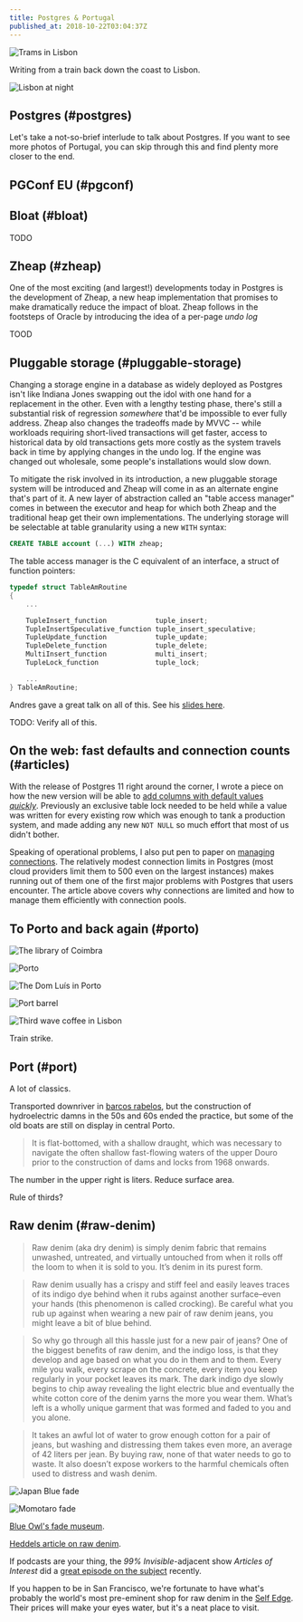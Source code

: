 ```yaml
---
title: Postgres & Portugal
published_at: 2018-10-22T03:04:37Z
---
```


![Trams in Lisbon](/assets/passages/004-portugal/trams@2x.jpg)

Writing from a train back down the coast to Lisbon.

![Lisbon at night](/assets/passages/004-portugal/lisbon-night@2x.jpg)

## Postgres (#postgres)

Let's take a not-so-brief interlude to talk about Postgres.
If you want to see more photos of Portugal, you can skip
through this and find plenty more closer to the end.

## PGConf EU (#pgconf)

## Bloat (#bloat)

TODO

## Zheap (#zheap)

One of the most exciting (and largest!) developments today
in Postgres is the development of Zheap, a new heap
implementation that promises to make dramatically reduce
the impact of bloat. Zheap follows in the footsteps of
Oracle by introducing the idea of a per-page _undo log_

TOOD

## Pluggable storage (#pluggable-storage)

Changing a storage engine in a database as widely deployed
as Postgres isn't like Indiana Jones swapping out the idol
with one hand for a replacement in the other. Even with a
lengthy testing phase, there's still a substantial risk of
regression *somewhere* that'd be impossible to ever fully
address. Zheap also changes the tradeoffs made by MVVC --
while workloads requiring short-lived transactions will get
faster, access to historical data by old transactions gets
more costly as the system travels back in time by applying
changes in the undo log. If the engine was changed out
wholesale, some people's installations would slow down.

To mitigate the risk involved in its introduction, a new
pluggable storage system will be introduced and Zheap will
come in as an alternate engine that's part of it. A new
layer of abstraction called an "table access manager" comes
in between the executor and heap for which both Zheap and
the traditional heap get their own implementations. The
underlying storage will be selectable at table granularity
using a new `WITH` syntax:

``` sql
CREATE TABLE account (...) WITH zheap;
```

The table access manager is the C equivalent of an
interface, a struct of function pointers:

``` c
typedef struct TableAmRoutine
{
    ...

    TupleInsert_function            tuple_insert;
    TupleInsertSpeculative_function tuple_insert_speculative;
    TupleUpdate_function            tuple_update;
    TupleDelete_function            tuple_delete;
    MultiInsert_function            multi_insert;
    TupleLock_function              tuple_lock;

    ...
} TableAmRoutine;
```

Andres gave a great talk on all of this. See his [slides
here][pluggable].

TODO: Verify all of this.

## On the web: fast defaults and connection counts (#articles)

With the release of Postgres 11 right around the corner, I
wrote a piece on how the new version will be able to [add
columns with default values _quickly_](/postgres-default).
Previously an exclusive table lock needed to be held while
a value was written for every existing row which was enough
to tank a production system, and made adding any new `NOT
NULL` so much effort that most of us didn't bother.

Speaking of operational problems, I also put pen to paper
on [managing connections](/postgres-connections). The
relatively modest connection limits in Postgres (most cloud
providers limit them to 500 even on the largest instances)
makes running out of them one of the first major problems
with Postgres that users encounter. The article above
covers why connections are limited and how to manage them
efficiently with connection pools.

## To Porto and back again (#porto)

![The library of Coimbra](/assets/passages/004-portugal/coimbra-library@2x.jpg)

![Porto](/assets/passages/004-portugal/porto@2x.jpg)

![The Dom Luís in Porto](/assets/passages/004-portugal/porto-bridge@2x.jpg)

![Port barrel](/assets/passages/004-portugal/port-barrel@2x.jpg)

![Third wave coffee in Lisbon](/assets/passages/004-portugal/third-wave@2x.jpg)

Train strike.

## Port (#port)

A lot of classics.

Transported downriver in [barcos rabelos][rabelos], but the
construction of hydroelectric damns in the 50s and 60s
ended the practice, but some of the old boats are still on
display in central Porto.

> It is flat-bottomed, with a shallow draught, which was necessary to navigate the often shallow fast-flowing waters of the upper Douro prior to the construction of dams and locks from 1968 onwards.

The number in the upper right is liters. Reduce surface
area.

Rule of thirds?

## Raw denim (#raw-denim)

> Raw denim (aka dry denim) is simply denim fabric that remains unwashed, untreated, and virtually untouched from when it rolls off the loom to when it is sold to you. It’s denim in its purest form.

> Raw denim usually has a crispy and stiff feel and easily leaves traces of its indigo dye behind when it rubs against another surface–even your hands (this phenomenon is called crocking). Be careful what you rub up against when wearing a new pair of raw denim jeans, you might leave a bit of blue behind.

> So why go through all this hassle just for a new pair of jeans? One of the biggest benefits of raw denim, and the indigo loss, is that they develop and age based on what you do in them and to them. Every mile you walk, every scrape on the concrete, every item you keep regularly in your pocket leaves its mark. The dark indigo dye slowly begins to chip away revealing the light electric blue and eventually the white cotton core of the denim yarns the more you wear them. What’s left is a wholly unique garment that was formed and faded to you and you alone.

> It takes an awful lot of water to grow enough cotton for a pair of jeans, but washing and distressing them takes even more, an average of 42 liters per jean. By buying raw, none of that water needs to go to waste. It also doesn’t expose workers to the harmful chemicals often used to distress and wash denim.

![Japan Blue fade](/assets/passages/004-portugal/jeans1@2x.jpg)

![Momotaro fade](/assets/passages/004-portugal/jeans2@2x.jpg)

[Blue Owl's fade museum][fademuseum].

[Heddels article on raw denim][rawdenim].

If podcasts are your thing, the _99% Invisible_-adjacent
show _Articles of Interest_ did a [great episode on the
subject][articlesofinterest] recently.

If you happen to be in San Francisco, we're fortunate to
have what's probably the world's most pre-eminent shop for
raw denim in the [Self Edge][selfedge]. Their prices will
make your eyes water, but it's a neat place to visit.

[articlesofinterest]: https://99percentinvisible.org/episode/blue-jeans-articles-of-interest-5/transcript/
[fademuseum]: https://www.blueowl.us/blogs/fade-museum
[pluggable]: http://anarazel.de/talks/2018-10-25-pgconfeu-pluggable-storage/pluggable.pdf
[rabelos]: https://en.wikipedia.org/wiki/Rabelo_boat
[rawdenim]: https://www.heddels.com/2011/09/the-essential-raw-denim-breakdown-our-100th-article/
[selfedge]: https://www.selfedge.com/
